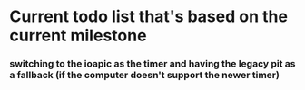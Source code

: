 # Current todo list that's based on the current milestone
### switching to the ioapic as the timer and having the legacy pit as a fallback (if the computer doesn't support the newer timer)